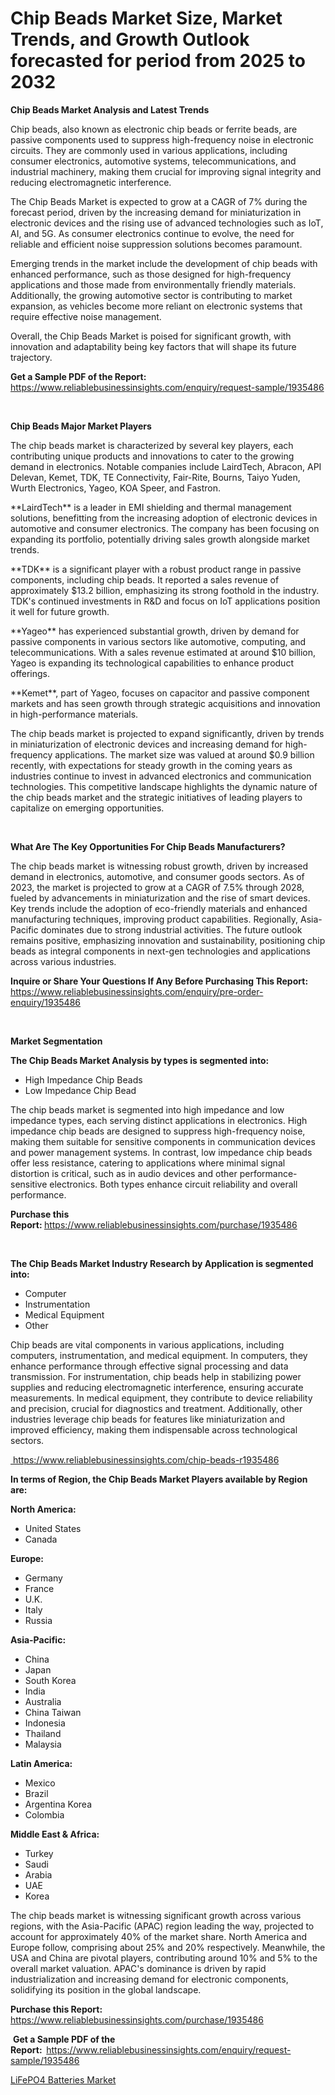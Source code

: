 <p><h1>Chip Beads Market Size, Market Trends, and Growth Outlook forecasted for period from 2025 to 2032</h1></p><p><strong>Chip Beads Market Analysis and Latest Trends</strong></p>
<p><p>Chip beads, also known as electronic chip beads or ferrite beads, are passive components used to suppress high-frequency noise in electronic circuits. They are commonly used in various applications, including consumer electronics, automotive systems, telecommunications, and industrial machinery, making them crucial for improving signal integrity and reducing electromagnetic interference.</p><p>The Chip Beads Market is expected to grow at a CAGR of 7% during the forecast period, driven by the increasing demand for miniaturization in electronic devices and the rising use of advanced technologies such as IoT, AI, and 5G. As consumer electronics continue to evolve, the need for reliable and efficient noise suppression solutions becomes paramount.</p><p>Emerging trends in the market include the development of chip beads with enhanced performance, such as those designed for high-frequency applications and those made from environmentally friendly materials. Additionally, the growing automotive sector is contributing to market expansion, as vehicles become more reliant on electronic systems that require effective noise management.</p><p>Overall, the Chip Beads Market is poised for significant growth, with innovation and adaptability being key factors that will shape its future trajectory.</p></p>
<p><strong>Get a Sample PDF of the Report:&nbsp;</strong> <a href="https://www.reliablebusinessinsights.com/enquiry/request-sample/1935486?utm_campaign=2222&utm_medium=2&utm_source=Github&utm_content=ia&utm_term=11022025&utm_id=chip-beads">https://www.reliablebusinessinsights.com/enquiry/request-sample/1935486</a></p>
<p>&nbsp;</p>
<p><strong>Chip Beads Major Market Players</strong></p>
<p><p>The chip beads market is characterized by several key players, each contributing unique products and innovations to cater to the growing demand in electronics. Notable companies include LairdTech, Abracon, API Delevan, Kemet, TDK, TE Connectivity, Fair-Rite, Bourns, Taiyo Yuden, Wurth Electronics, Yageo, KOA Speer, and Fastron.</p><p>**LairdTech** is a leader in EMI shielding and thermal management solutions, benefitting from the increasing adoption of electronic devices in automotive and consumer electronics. The company has been focusing on expanding its portfolio, potentially driving sales growth alongside market trends.</p><p>**TDK** is a significant player with a robust product range in passive components, including chip beads. It reported a sales revenue of approximately $13.2 billion, emphasizing its strong foothold in the industry. TDK's continued investments in R&D and focus on IoT applications position it well for future growth.</p><p>**Yageo** has experienced substantial growth, driven by demand for passive components in various sectors like automotive, computing, and telecommunications. With a sales revenue estimated at around $10 billion, Yageo is expanding its technological capabilities to enhance product offerings.</p><p>**Kemet**, part of Yageo, focuses on capacitor and passive component markets and has seen growth through strategic acquisitions and innovation in high-performance materials. </p><p>The chip beads market is projected to expand significantly, driven by trends in miniaturization of electronic devices and increasing demand for high-frequency applications. The market size was valued at around $0.9 billion recently, with expectations for steady growth in the coming years as industries continue to invest in advanced electronics and communication technologies. This competitive landscape highlights the dynamic nature of the chip beads market and the strategic initiatives of leading players to capitalize on emerging opportunities.</p></p>
<p>&nbsp;</p>
<p><strong>What Are The Key Opportunities For Chip Beads Manufacturers?</strong></p>
<p><p>The chip beads market is witnessing robust growth, driven by increased demand in electronics, automotive, and consumer goods sectors. As of 2023, the market is projected to grow at a CAGR of 7.5% through 2028, fueled by advancements in miniaturization and the rise of smart devices. Key trends include the adoption of eco-friendly materials and enhanced manufacturing techniques, improving product capabilities. Regionally, Asia-Pacific dominates due to strong industrial activities. The future outlook remains positive, emphasizing innovation and sustainability, positioning chip beads as integral components in next-gen technologies and applications across various industries.</p></p>
<p><strong>Inquire or Share Your Questions If Any Before Purchasing This Report:</strong> <a href="https://www.reliablebusinessinsights.com/enquiry/pre-order-enquiry/1935486?utm_campaign=2222&utm_medium=2&utm_source=Github&utm_content=ia&utm_term=11022025&utm_id=chip-beads">https://www.reliablebusinessinsights.com/enquiry/pre-order-enquiry/1935486</a></p>
<p>&nbsp;</p>
<p><strong>Market Segmentation</strong></p>
<p><strong>The Chip Beads Market Analysis by types is segmented into:</strong></p>
<p><ul><li>High Impedance Chip Beads</li><li>Low Impedance Chip Bead</li></ul></p>
<p><p>The chip beads market is segmented into high impedance and low impedance types, each serving distinct applications in electronics. High impedance chip beads are designed to suppress high-frequency noise, making them suitable for sensitive components in communication devices and power management systems. In contrast, low impedance chip beads offer less resistance, catering to applications where minimal signal distortion is critical, such as in audio devices and other performance-sensitive electronics. Both types enhance circuit reliability and overall performance.</p></p>
<p><strong>Purchase this Report:&nbsp;</strong><a href="https://www.reliablebusinessinsights.com/purchase/1935486?utm_campaign=2222&utm_medium=2&utm_source=Github&utm_content=ia&utm_term=11022025&utm_id=chip-beads">https://www.reliablebusinessinsights.com/purchase/1935486</a></p>
<p>&nbsp;</p>
<p><strong>The Chip Beads Market Industry Research by Application is segmented into:</strong></p>
<p><ul><li>Computer</li><li>Instrumentation</li><li>Medical Equipment</li><li>Other</li></ul></p>
<p><p>Chip beads are vital components in various applications, including computers, instrumentation, and medical equipment. In computers, they enhance performance through effective signal processing and data transmission. For instrumentation, chip beads help in stabilizing power supplies and reducing electromagnetic interference, ensuring accurate measurements. In medical equipment, they contribute to device reliability and precision, crucial for diagnostics and treatment. Additionally, other industries leverage chip beads for features like miniaturization and improved efficiency, making them indispensable across technological sectors.</p></p>
<p><a href="https://www.reliablebusinessinsights.com/chip-beads-r1935486?utm_campaign=2222&utm_medium=2&utm_source=Github&utm_content=ia&utm_term=11022025&utm_id=chip-beads">&nbsp;https://www.reliablebusinessinsights.com/chip-beads-r1935486</a></p>
<p><strong>In terms of Region, the Chip Beads Market Players available by Region are:</strong></p>
<p>
    <p> <strong> North America: </strong>
        <ul>
            <li>United States</li>
            <li>Canada</li>
        </ul>
        </p> 
    <p> <strong> Europe: </strong>
        <ul>
            <li>Germany</li>
            <li>France</li>
            <li>U.K.</li>
            <li>Italy</li>
            <li>Russia</li>
        </ul>
        </p> 
    <p> <strong> Asia-Pacific: </strong>
        <ul>
            <li>China</li>
            <li>Japan</li>
            <li>South Korea</li>
            <li>India</li>
            <li>Australia</li>
            <li>China Taiwan</li>
            <li>Indonesia</li>
            <li>Thailand</li>
            <li>Malaysia</li>
        </ul>
        </p> 
    <p> <strong> Latin America: </strong>
        <ul>
            <li>Mexico</li>
            <li>Brazil</li>
            <li>Argentina Korea</li>
            <li>Colombia</li>
        </ul>
        </p> 
    <p> <strong> Middle East & Africa: </strong>
        <ul>
            <li>Turkey</li>
            <li>Saudi</li>
            <li>Arabia</li>
            <li>UAE</li>
            <li>Korea</li>
        </ul>
    </p>
    </p>
<p><p>The chip beads market is witnessing significant growth across various regions, with the Asia-Pacific (APAC) region leading the way, projected to account for approximately 40% of the market share. North America and Europe follow, comprising about 25% and 20% respectively. Meanwhile, the USA and China are pivotal players, contributing around 10% and 5% to the overall market valuation. APAC's dominance is driven by rapid industrialization and increasing demand for electronic components, solidifying its position in the global landscape.</p></p>
<p><strong>Purchase this Report: </strong><a href="https://www.reliablebusinessinsights.com/purchase/1935486?utm_campaign=2222&utm_medium=2&utm_source=Github&utm_content=ia&utm_term=11022025&utm_id=chip-beads">https://www.reliablebusinessinsights.com/purchase/1935486</a></p>
<p>&nbsp;<strong>Get a Sample PDF of the Report:&nbsp;&nbsp;</strong><a href="https://www.reliablebusinessinsights.com/enquiry/request-sample/1935486?utm_campaign=2222&utm_medium=2&utm_source=Github&utm_content=ia&utm_term=11022025&utm_id=chip-beads">https://www.reliablebusinessinsights.com/enquiry/request-sample/1935486</a></p>
<p><strong></strong></p>
<p><p><a href="https://github.com/LilianFaulkner65/Market-Research-Report-List-1/blob/main/lifepo4-batteries-market.md?utm_campaign=2222&utm_medium=2&utm_source=Github&utm_content=ia&utm_term=11022025&utm_id=chip-beads">LiFePO4 Batteries Market</a></p></p>